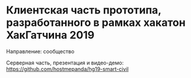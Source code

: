 # Клиентская часть прототипа, разработанного в рамках хакатон ХакГатчина 2019
Направление: сообщество

Серверная часть, презентация и видео-демо: https://github.com/hostmepanda/hg19-smart-civil
